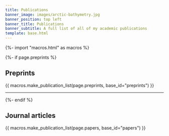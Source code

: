 ```yaml
---
title: Publications
banner_image: images/arctic-bathymetry.jpg
banner_position: top left
banner_title: Publications
banner_subtitle: A full list of all of my academic publications
template: base.html
---
```


{%- import "macros.html" as macros %}

{%- if page.preprints %}
<section>

## Preprints


{{ macros.make_publication_list(page.preprints, base_id="preprints") }}

</section>

<hr class="mb-5">
{%- endif %}

<section>

## Journal articles

{{ macros.make_publication_list(page.papers, base_id="papers") }}

</section>
